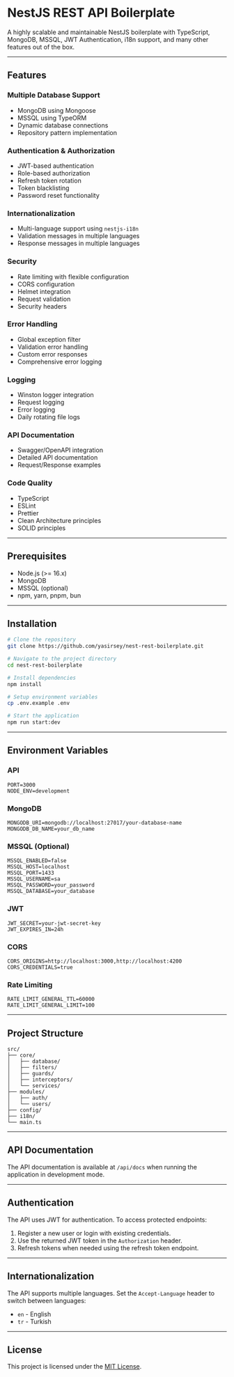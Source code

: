 # NestJS REST API Boilerplate

A highly scalable and maintainable NestJS boilerplate with TypeScript, MongoDB, MSSQL, JWT Authentication, i18n support, and many other features out of the box.

---

## Features

### **Multiple Database Support**
- MongoDB using Mongoose
- MSSQL using TypeORM
- Dynamic database connections
- Repository pattern implementation

### **Authentication & Authorization**
- JWT-based authentication
- Role-based authorization
- Refresh token rotation
- Token blacklisting
- Password reset functionality

### **Internationalization**
- Multi-language support using `nestjs-i18n`
- Validation messages in multiple languages
- Response messages in multiple languages

### **Security**
- Rate limiting with flexible configuration
- CORS configuration
- Helmet integration
- Request validation
- Security headers

### **Error Handling**
- Global exception filter
- Validation error handling
- Custom error responses
- Comprehensive error logging

### **Logging**
- Winston logger integration
- Request logging
- Error logging
- Daily rotating file logs

### **API Documentation**
- Swagger/OpenAPI integration
- Detailed API documentation
- Request/Response examples

### **Code Quality**
- TypeScript
- ESLint
- Prettier
- Clean Architecture principles
- SOLID principles

---

## Prerequisites

- Node.js (>= 16.x)
- MongoDB
- MSSQL (optional)
- npm, yarn, pnpm, bun

---

## Installation

```bash
# Clone the repository
git clone https://github.com/yasirsey/nest-rest-boilerplate.git

# Navigate to the project directory
cd nest-rest-boilerplate

# Install dependencies
npm install

# Setup environment variables
cp .env.example .env

# Start the application
npm run start:dev
```

---

## Environment Variables

### API
```env
PORT=3000
NODE_ENV=development
```

### MongoDB
```env
MONGODB_URI=mongodb://localhost:27017/your-database-name
MONGODB_DB_NAME=your_db_name
```

### MSSQL (Optional)
```env
MSSQL_ENABLED=false
MSSQL_HOST=localhost
MSSQL_PORT=1433
MSSQL_USERNAME=sa
MSSQL_PASSWORD=your_password
MSSQL_DATABASE=your_database
```

### JWT
```env
JWT_SECRET=your-jwt-secret-key
JWT_EXPIRES_IN=24h
```

### CORS
```env
CORS_ORIGINS=http://localhost:3000,http://localhost:4200
CORS_CREDENTIALS=true
```

### Rate Limiting
```env
RATE_LIMIT_GENERAL_TTL=60000
RATE_LIMIT_GENERAL_LIMIT=100
```

---

## Project Structure

```plaintext
src/
├── core/
│   ├── database/
│   ├── filters/
│   ├── guards/
│   ├── interceptors/
│   └── services/
├── modules/
│   ├── auth/
│   └── users/
├── config/
├── i18n/
└── main.ts
```

---

## API Documentation

The API documentation is available at `/api/docs` when running the application in development mode.

---

## Authentication

The API uses JWT for authentication. To access protected endpoints:

1. Register a new user or login with existing credentials.
2. Use the returned JWT token in the `Authorization` header.
3. Refresh tokens when needed using the refresh token endpoint.

---

## Internationalization

The API supports multiple languages. Set the `Accept-Language` header to switch between languages:

- `en` - English
- `tr` - Turkish

---

## License

This project is licensed under the [MIT License](LICENSE).
